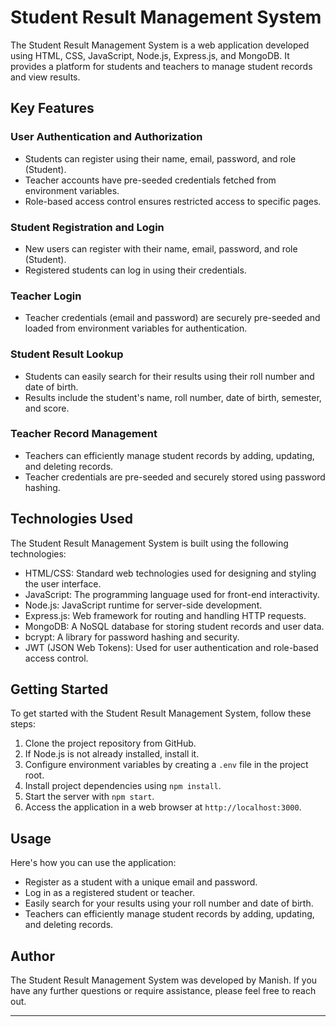 
# Student Result Management System

The Student Result Management System is a web application developed using HTML, CSS, JavaScript, Node.js, Express.js, and MongoDB. It provides a platform for students and teachers to manage student records and view results.

## Key Features

### User Authentication and Authorization

- Students can register using their name, email, password, and role (Student).
- Teacher accounts have pre-seeded credentials fetched from environment variables.
- Role-based access control ensures restricted access to specific pages.

### Student Registration and Login

- New users can register with their name, email, password, and role (Student).
- Registered students can log in using their credentials.

### Teacher Login

- Teacher credentials (email and password) are securely pre-seeded and loaded from environment variables for authentication.

### Student Result Lookup

- Students can easily search for their results using their roll number and date of birth.
- Results include the student's name, roll number, date of birth, semester, and score.

### Teacher Record Management

- Teachers can efficiently manage student records by adding, updating, and deleting records.
- Teacher credentials are pre-seeded and securely stored using password hashing.

## Technologies Used

The Student Result Management System is built using the following technologies:

- HTML/CSS: Standard web technologies used for designing and styling the user interface.
- JavaScript: The programming language used for front-end interactivity.
- Node.js: JavaScript runtime for server-side development.
- Express.js: Web framework for routing and handling HTTP requests.
- MongoDB: A NoSQL database for storing student records and user data.
- bcrypt: A library for password hashing and security.
- JWT (JSON Web Tokens): Used for user authentication and role-based access control.

## Getting Started

To get started with the Student Result Management System, follow these steps:

1. Clone the project repository from GitHub.
2. If Node.js is not already installed, install it.
3. Configure environment variables by creating a `.env` file in the project root.
4. Install project dependencies using `npm install`.
5. Start the server with `npm start`.
6. Access the application in a web browser at `http://localhost:3000`.

## Usage

Here's how you can use the application:

- Register as a student with a unique email and password.
- Log in as a registered student or teacher.
- Easily search for your results using your roll number and date of birth.
- Teachers can efficiently manage student records by adding, updating, and deleting records.

## Author

The Student Result Management System was developed by Manish. If you have any further questions or require assistance, please feel free to reach out.

---